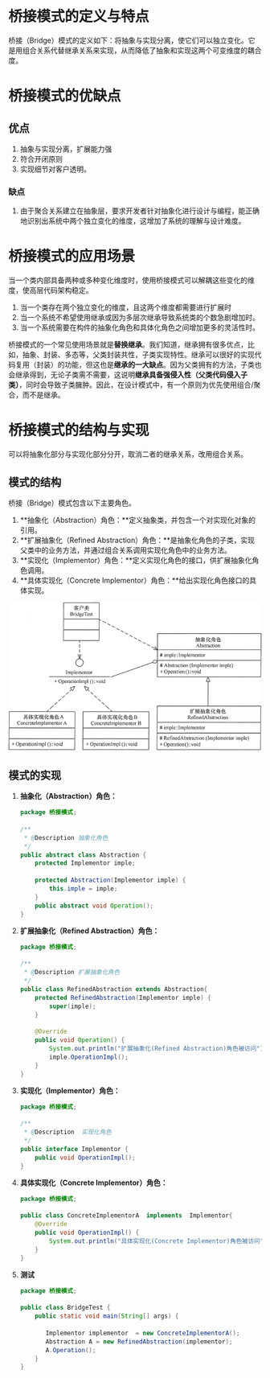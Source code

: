 # 桥接模式的定义与特点

桥接（Bridge）模式的定义如下：将抽象与实现分离，使它们可以独立变化。它是用组合关系代替继承关系来实现，从而降低了抽象和实现这两个可变维度的耦合度。

# 桥接模式的优缺点

## 优点

1. 抽象与实现分离，扩展能力强
2. 符合开闭原则
3. 实现细节对客户透明。

### 缺点

1. 由于聚合关系建立在抽象层，要求开发者针对抽象化进行设计与编程，能正确地识别出系统中两个独立变化的维度，这增加了系统的理解与设计难度。

# 桥接模式的应用场景

当一个类内部具备两种或多种变化维度时，使用桥接模式可以解耦这些变化的维度，使高层代码架构稳定。

1. 当一个类存在两个独立变化的维度，且这两个维度都需要进行扩展时
2. 当一个系统不希望使用继承或因为多层次继承导致系统类的个数急剧增加时。
3. 当一个系统需要在构件的抽象化角色和具体化角色之间增加更多的灵活性时。

桥接模式的一个常见使用场景就是**替换继承**。我们知道，继承拥有很多优点，比如，抽象、封装、多态等，父类封装共性，子类实现特性。继承可以很好的实现代码复用（封装）的功能，但这也是**继承的一大缺点**。因为父类拥有的方法，子类也会继承得到，无论子类需不需要，这说明**继承具备强侵入性（父类代码侵入子类）**，同时会导致子类臃肿。因此，在设计模式中，有一个原则为优先使用组合/聚合，而不是继承。

# 桥接模式的结构与实现

可以将抽象化部分与实现化部分分开，取消二者的继承关系，改用组合关系。

## 模式的结构

桥接（Bridge）模式包含以下主要角色。

1. **抽象化（Abstraction）角色：**定义抽象类，并包含一个对实现化对象的引用。
2. **扩展抽象化（Refined Abstraction）角色：**是抽象化角色的子类，实现父类中的业务方法，并通过组合关系调用实现化角色中的业务方法。
3. **实现化（Implementor）角色：**定义实现化角色的接口，供扩展抽象化角色调用。
4. **具体实现化（Concrete Implementor）角色：**给出实现化角色接口的具体实现。

![ 桥接模式的结构图](https://raw.githubusercontent.com/CNRF/noteImage/main/image/202302050027657.png)

##  模式的实现

1. **抽象化（Abstraction）角色：**

	```java
	package 桥接模式;
	
	/**
	 * @Description 抽象化角色
	 */
	public abstract class Abstraction {
	    protected Implementor imple;
	
	    protected Abstraction(Implementor imple) {
	        this.imple = imple;
	    }
	    public abstract void Operation();
	}
	
	```

	

2. **扩展抽象化（Refined Abstraction）角色：**

	```java
	package 桥接模式;
	
	/**
	 * @Description 扩展抽象化角色
	 */
	public class RefinedAbstraction extends Abstraction{
	    protected RefinedAbstraction(Implementor imple) {
	        super(imple);
	    }
	
	    @Override
	    public void Operation() {
	        System.out.println("扩展抽象化(Refined Abstraction)角色被访问");
	        imple.OperationImpl();
	    }
	}
	
	```

	

3. **实现化（Implementor）角色：**

	```java
	package 桥接模式;
	
	/**
	 * @Description  实现化角色
	 */
	public interface Implementor {
	    public void OperationImpl();
	}
	
	```

	

4. **具体实现化（Concrete Implementor）角色：**

	```java
	package 桥接模式;
	
	public class ConcreteImplementorA  implements  Implementor{
	    @Override
	    public void OperationImpl() {
	        System.out.println("具体实现化(Concrete Implementor)角色被访问");
	    }
	}
	
	```

	

5. **测试**

	```java
	package 桥接模式;
	
	public class BridgeTest {
	    public static void main(String[] args) {
	
	       Implementor implementor  = new ConcreteImplementorA();
	       Abstraction A = new RefinedAbstraction(implementor);
	       A.Operation();
	    }
	}
	
	```

	

